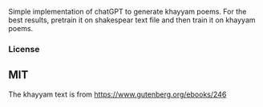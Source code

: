 
Simple implementation of chatGPT to generate khayyam poems. For the best results, pretrain it on shakespear text file and then train it on khayyam poems. 





### License

MIT
----------------------------------------------------------------------
The khayyam text is from https://www.gutenberg.org/ebooks/246

